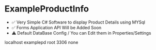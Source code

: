 # ExampleProductInfo
 * ✅ Very Simple C# Software to display Product Details using MYSql
*  ✅ Forms Application API Will be Added Soon
*  ⚠️ Default DataBase Config / You can Edit them in Properties/Settings
<?xml version='1.0' encoding='utf-8'?>
<SettingsFile xmlns="http://schemas.microsoft.com/VisualStudio/2004/01/settings" CurrentProfile="(Default)" GeneratedClassNamespace="ExampleProductInfo.Properties" GeneratedClassName="Settings">
  <Profiles />
  <Settings>
    <Setting Name="server" Type="System.String" Scope="User">
      <Value Profile="(Default)">localhost</Value>
    </Setting>
    <Setting Name="database" Type="System.String" Scope="User">
      <Value Profile="(Default)">examplepd</Value>
    </Setting>
    <Setting Name="username" Type="System.String" Scope="User">
      <Value Profile="(Default)">root</Value>
    </Setting>
    <Setting Name="password" Type="System.String" Scope="User">
      <Value Profile="(Default)" />
    </Setting>
    <Setting Name="port" Type="System.String" Scope="User">
      <Value Profile="(Default)">3306</Value>
    </Setting>
    <Setting Name="ssl" Type="System.String" Scope="User">
      <Value Profile="(Default)">none</Value>
    </Setting>
    <Setting Name="Setting" Type="System.String" Scope="User">
      <Value Profile="(Default)" />
    </Setting>
  </Settings>
</SettingsFile>
